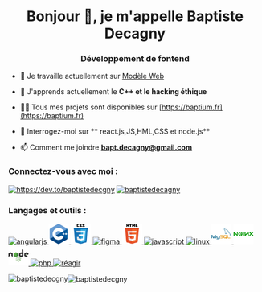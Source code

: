 <h1 align="center">Bonjour 👋, je m'appelle Baptiste Decagny</h1>
<h3 align="center">Développement de fontend</h3>

- 🔭 Je travaille actuellement sur [Modèle Web](BIENTÔT)

- 🌱 J'apprends actuellement le **C++ et le hacking éthique**

- 👨‍💻 Tous mes projets sont disponibles sur [https://baptium.fr](https://baptium.fr)

- 💬 Interrogez-moi sur ** react.js,JS,HML,CSS et node.js**

- 📫 Comment me joindre **bapt.decagny@gmail.com**

<h3 align="left">Connectez-vous avec moi :</h3>
<p align="left">
<a href="https://dev.to/https://dev.to/baptistedecgny" target="blank"><img align="center" src="https://raw .githubusercontent.com/rahuldkjain/github-profile-readme-generator/master/src/images/icons/Social/devto.svg" alt="https://dev.to/baptistedecgny" height="30" width=" 40" /></a>
<a href="https://linkedin.com/in/baptistedecagny" target="blank"><img align="center" src="https://raw.githubusercontent.com /rahuldkjain/github-profile-readme-generator/master/src/images/icons/Social/linked-in-alt.svg" alt="baptistedecagny" height="30" width="40" /></a>
</p>

<h3 align="left">Langages et outils :</h3>
<p align="left"> <a href="https://angular.io" target="_blank" rel="noreferrer"> <img src="https://raw.githubusercontent.com/devicons/devicon /master/icons/angularjs/angularjs-original-wordmark.svg" alt="angularjs" width="40" height="40"/> </a> <a href="https://www.w3schools.com /cpp/" target="_blank" rel="noreferrer"> <img src="https://raw.githubusercontent.com/devicons/devicon/master/icons/cplusplus/cplusplus-original.svg" alt="cplusplus " width="40" height="40"/> </a> <a href="https://www.w3schools.com/css/" target="_blank" rel="noreferrer"> <img src= "https://raw.githubusercontent.com/devicons/devicon/master/icons/css3/css3-original-wordmark.svg" alt="css3" width="40" height="40"/> </a> <a href="https://www.figma.com/" target="_blank" rel="noreferrer"> <img src="https://www.vectorlogo.zone/logos/figma/figma-icon. svg" alt="figma" width="40" height="40"/> </a> <a href="https://www.w3.org/html/" target="_blank" rel="noreferrer "> <img src="https://raw.githubusercontent.com/devicons/devicon/master/icons/html5/html5-original-wordmark.svg" alt="html5" width="40" height="40" /> </a> <a href="https://developer.mozilla.org/en-US/docs/Web/JavaScript" target="_blank" rel="noreferrer"> <img src="https:/ /raw.githubusercontent.com/devicons/devicon/master/icons/javascript/javascript-original.svg" alt="javascript" width="40" height="40"/> </a> <a href="https ://www.linux.org/" target="_blank" rel="noreferrer"> <img src="https://raw.githubusercontent.com/devicons/devicon/master/icons/linux/linux-original. svg" alt="linux" width="40" height="40"/> </a> <a href="https://www.mysql.com/" target="_blank" rel="noreferrer"> <img src="https://raw.githubusercontent.com/devicons/devicon/master/icons/mysql/mysql-original-wordmark.svg" alt="mysql" width="40" height="40"/> </a> <a href="https://www.nginx.com" target="_blank" rel="noreferrer"> <img src="https://raw.githubusercontent.com/devicons/devicon/master/icons/nginx/nginx-original.svg" alt="nginx" width="40" height="40"/> </a> <a href="https://nodejs. org" target="_blank" rel="noreferrer"> <img src="https://raw.githubusercontent.com/devicons/devicon/master/icons/nodejs/nodejs-original-wordmark.svg" alt="nodejs " width="40" height="40"/> </a> <a href="https://www.php.net" target="_blank" rel="noreferrer"> <img src="https : //raw.githubusercontent.com/devicons/devicon/master/icons/php/php-original.svg" alt="php" width="40" height="40"/> </a> <a href=" https://reactjs.org/" target="_blank" rel="noreferrer"> <img src="https://raw.githubusercontent.com/devicons/devicon/master/icons/react/react-original-wordmark .svg" alt="réagir" width="40" height="40"/> </a> </p>

<p><img align="left" src="https://github-readme-stats.vercel.app/api/top-langs?username=baptistedecgny&show_icons=true&locale=en&layout=compact" alt="baptistedecgny" /> </p>

<p> <img align="center" src="https://github-readme-stats.vercel.app/api?username=baptistedecgny&show_icons=true&locale=en" alt="baptistedecgny" /> </p>
